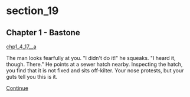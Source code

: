 
# section_19

## Chapter 1 - Bastone

[chp1_4_17__a](../../decomp/app/src/main/res/raw/chp1_4_17__a.mp3 ':include :type=audio')

The man looks fearfully at you. "I didn't do it!" he squeaks. "I heard it, though. There." He points at a sewer hatch nearby. Inspecting the hatch, you find that it is not fixed and sits off-kilter. Your nose protests, but your guts tell you this is it.

[Continue](output/chapter1/section_6.md)


